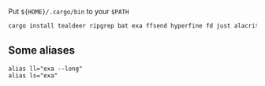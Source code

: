 Put `${HOME}/.cargo/bin` to your `$PATH`

```bash
cargo install tealdeer ripgrep bat exa ffsend hyperfine fd just alacritty dust drill autojump-rs bb git-delta dust meli
```

## Some aliases

```
alias ll="exa --long"
alias ls="exa"
```
